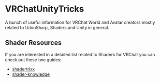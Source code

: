 # VRChatUnityTricks
A bunch of useful information for VRChat World and Avatar creators mostly related to UdonSharp, Shaders and Unity in general.

## Shader Resources
If you are interested in a detailed list related to Shaders for VRChat you can check out these two guides:
* [shadertrixx](https://github.com/cnlohr/shadertrixx)
* [shader-knowledge](https://github.com/pema99/shader-knowledge)
